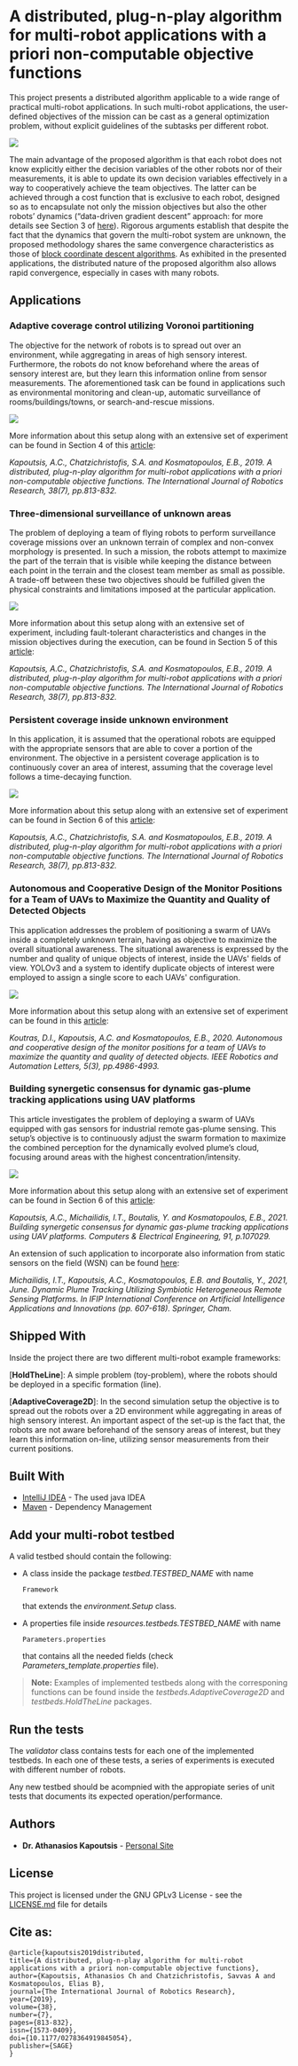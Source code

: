# A distributed, plug-n-play algorithm for multi-robot applications with a priori non-computable objective functions

This project presents a distributed algorithm applicable to a wide range of practical multi-robot applications. In such multi-robot applications, the user-defined objectives of the mission can be cast as a general optimization problem, without explicit guidelines of the subtasks per different robot.

<img src="images/bcd-cao.png">

The main advantage of the proposed algorithm is that each robot does not know explicitly either the decision variables of the other robots nor of their measurements, it is able to update its own decision variables effectively in a way to cooperatively achieve the team objectives. The latter can be achieved through a cost function that is exclusive to each robot, designed so as to encapsulate not only the mission objectives but also the other robots’ dynamics (“data-driven gradient descent” approach: for more details see Section 3 of [here](https://journals.sagepub.com/doi/full/10.1177/0278364919845054)). Rigorous arguments establish that despite the fact that the dynamics that govern the multi-robot system are unknown, the proposed methodology shares the same convergence characteristics as those of [block coordinate descent algorithms](https://en.wikipedia.org/wiki/Coordinate_descent). As exhibited in the presented applications, the distributed nature of the proposed algorithm also allows rapid convergence, especially in cases with many robots.

## Applications

### Adaptive coverage control utilizing Voronoi partitioning
The objective for the network of robots is to spread out over an environment, while aggregating in areas of high sensory interest. Furthermore, the robots do not know beforehand where the areas of sensory interest are, but they learn this information online from sensor measurements. The aforementioned task can be found in applications such as environmental monitoring and clean-up, automatic surveillance of rooms/buildings/towns, or search-and-rescue missions.

<img src="images/Adaptive_Coverage_Control/adaptiveCoverage.png">

More information about this setup along with an extensive set of experiment can be found in Section 4 of this [article](https://doi.org/10.1177/0278364919845054):

_Kapoutsis, A.C., Chatzichristofis, S.A. and Kosmatopoulos, E.B., 2019. A distributed, plug-n-play algorithm for multi-robot applications with a priori non-computable objective functions. The International Journal of Robotics Research, 38(7), pp.813-832._

### Three-dimensional surveillance of unknown areas
The problem of deploying a team of flying robots to perform surveillance coverage missions over an unknown terrain of complex and non-convex morphology is presented. In such a mission, the robots attempt to maximize the part of the terrain that is visible while keeping the distance between each point in the terrain and the closest team member as small as possible. A trade-off between these two objectives should be fulfilled given the physical constraints and limitations imposed at the particular application.

<img src="images/Three-dimensional_surveillance/figure.png">

More information about this setup along with an extensive set of experiment, including fault-tolerant characteristics and changes in the mission objectives during the execution, can be found in Section 5 of this [article](https://doi.org/10.1177/0278364919845054):

_Kapoutsis, A.C., Chatzichristofis, S.A. and Kosmatopoulos, E.B., 2019. A distributed, plug-n-play algorithm for multi-robot applications with a priori non-computable objective functions. The International Journal of Robotics Research, 38(7), pp.813-832._

### Persistent coverage inside unknown environment
In this application, it is assumed that the operational robots are equipped with the appropriate sensors that are able to cover a portion of the environment. The objective in a persistent coverage application is to continuously cover an area of interest, assuming that the coverage level follows a time-decaying function.

<img src="images/Persistent_coverage_inside/figure.png">

More information about this setup along with an extensive set of experiment can be found in Section 6 of this [article](https://doi.org/10.1177/0278364919845054):

_Kapoutsis, A.C., Chatzichristofis, S.A. and Kosmatopoulos, E.B., 2019. A distributed, plug-n-play algorithm for multi-robot applications with a priori non-computable objective functions. The International Journal of Robotics Research, 38(7), pp.813-832._

### Autonomous and Cooperative Design of the Monitor Positions for a Team of UAVs to Maximize the Quantity and Quality of Detected Objects
This application addresses the problem of positioning a swarm of UAVs inside a completely unknown terrain, having as objective to maximize the overall situational awareness. The situational awareness is expressed by the number and quality of unique objects of interest, inside the UAVs' fields of view. YOLOv3 and a system to identify duplicate objects of interest were employed to assign a single score to each UAVs' configuration.

<img src="images/Autonomous_and_Cooperative/figure.png">

More information about this setup along with an extensive set of experiment can be found in this [article](https://doi.org/10.1109/LRA.2020.3004780):

_Koutras, D.I., Kapoutsis, A.C. and Kosmatopoulos, E.B., 2020. Autonomous and cooperative design of the monitor positions for a team of UAVs to maximize the quantity and quality of detected objects. IEEE Robotics and Automation Letters, 5(3), pp.4986-4993._

### Building synergetic consensus for dynamic gas-plume tracking applications using UAV platforms
This article investigates the problem of deploying a swarm of UAVs equipped with gas sensors for industrial remote gas-plume sensing. This setup’s objective is to continuously adjust the swarm formation to maximize the combined perception for the dynamically evolved plume’s cloud, focusing around areas with the highest concentration/intensity.

<img src="images/Building_synergetic_consensus/figure.png">

More information about this setup along with an extensive set of experiment can be found in Section 6 of this [article](https://doi.org/10.1016/j.compeleceng.2021.107029):

_Kapoutsis, A.C., Michailidis, I.T., Boutalis, Y. and Kosmatopoulos, E.B., 2021. Building synergetic consensus for dynamic gas-plume tracking applications using UAV platforms. Computers & Electrical Engineering, 91, p.107029._


An extension of such application to incorporate also information from static sensors on the field (WSN) can be found [here](https://doi.org/10.1007/978-3-030-79150-6_48):

_Michailidis, I.T., Kapoutsis, A.C., Kosmatopoulos, E.B. and Boutalis, Y., 2021, June. Dynamic Plume Tracking Utilizing Symbiotic Heterogeneous Remote Sensing Platforms. In IFIP International Conference on Artificial Intelligence Applications and Innovations (pp. 607-618). Springer, Cham._


## Shipped With
Inside the project there are two different multi-robot example frameworks:

[**HoldTheLine**]: A simple problem (toy-problem), where the robots should be deployed in a specific formation (line).

[**AdaptiveCoverage2D**]: In the second simulation setup the objective is to spread out the robots over a 2D environment while aggregating in areas of high sensory interest. An important aspect of the set-up is the fact that, the robots are not aware beforehand of the sensory areas of interest, but they learn this information on-line, utilizing sensor measurements from their current positions.

## Built With

* [IntelliJ IDEA](https://www.jetbrains.com/idea/) - The used java IDEA
* [Maven](https://maven.apache.org/) - Dependency Management

## Add your multi-robot testbed

A valid testbed should contain the following:

-  A class inside the package *testbed.TESTBED_NAME* with name
   ```
   Framework
   ``` 
   that extends the *environment.Setup* class.


-  A properties file inside *resources.testbeds.TESTBED_NAME* with name
   ```
   Parameters.properties
   ```
   that contains all the needed fields (check *Parameters_template.properties* file).

> **Note:** Examples of implemented testbeds along with the corresponing functions can be found inside the *testbeds.AdaptiveCoverage2D* and  *testbeds.HoldTheLine* packages.

## Run the tests

The *validator* class contains tests for each one of the implemented testbeds. In each one of these tests, a series of experiments is executed with different number of robots.

Any new testbed should be acompnied with the appropiate series of unit tests that documents its expected operation/performance.


## Authors

* **Dr. Athanasios Kapoutsis**  - [Personal Site](http://kapoutsis.info/)

## License

This project is licensed under the GNU GPLv3 License - see the [LICENSE.md](LICENSE.md) file for details

## Cite as: 

```
@article{kapoutsis2019distributed,
title={A distributed, plug-n-play algorithm for multi-robot applications with a priori non-computable objective functions},
author={Kapoutsis, Athanasios Ch and Chatzichristofis, Savvas A and Kosmatopoulos, Elias B},
journal={The International Journal of Robotics Research},
year={2019},
volume={38},
number={7},
pages={813-832},
issn={1573-0409},
doi={10.1177/0278364919845054},
publisher={SAGE}
}
```
